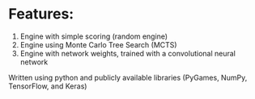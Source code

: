 # Features:
1. Engine with simple scoring (random engine)
2. Engine using Monte Carlo Tree Search (MCTS)
3. Engine with network weights, trained with a convolutional neural network

Written using python and publicly available libraries (PyGames, NumPy, TensorFlow, and Keras)
